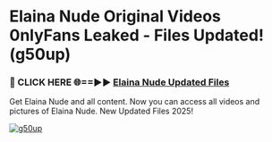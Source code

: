 # Elaina Nude Original Videos 0nlyFans Leaked - Files Updated! (g50up)

<h3>🔴 CLICK HERE 🌐==►► <a href="https://tinyurl.com/y5r63du9" rel="nofollow">Elaina Nude Updated Files</a></h3>

Get Elaina Nude and all content. Now you can access all videos and pictures of Elaina Nude. New Updated Files 2025!

[![g50up](https://i.imgur.com/UVo9nyh.gif)](https://tinyurl.com/y5r63du9)